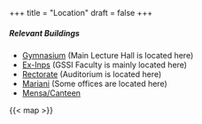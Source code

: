 +++
title = "Location"
draft = false
+++
##### Relevant Buildings
* [Gymnasium](https://www.google.com/maps/dir//GSSI+-+Gran+Sasso+Science+Institute/@42.3448045,13.3960726) (Main Lecture Hall is located here)
* [Ex-Inps](https://www.google.com/maps/place/Rettorato+GSSI+-+Palazzo+ex+GIL/@42.3448826,13.3971603) (GSSI Faculty is mainly located here) 
* [Rectorate](https://www.google.com/maps/place/Rettorato+GSSI+-+Palazzo+ex+GIL/@42.3442241,13.3968818) (Auditorium is located here)
* [Mariani](https://www.google.com/maps/dir//GSSI+-+Mariani,+Viale+Francesco+Crispi,+3,+67100+L'Aquila+AQ,+Italy/@42.3448588,13.3965379) (Some offices are located here)
* [Mensa/Canteen](https://www.google.com/maps/dir//Mensa+Consiglio+Regionale+d'Abruzzo/@42.3452024,13.3963741)

{{< map >}}
